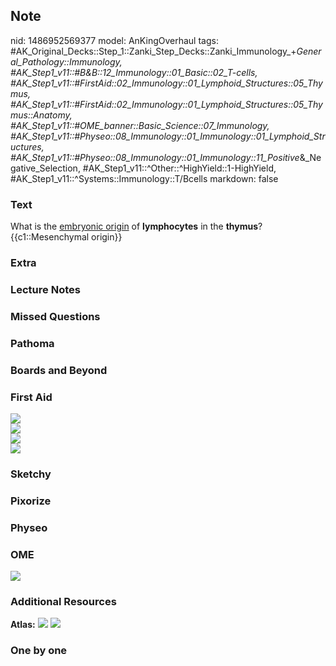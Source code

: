 ## Note
nid: 1486952569377
model: AnKingOverhaul
tags: #AK_Original_Decks::Step_1::Zanki_Step_Decks::Zanki_Immunology_+_General_Pathology::Immunology, #AK_Step1_v11::#B&B::12_Immunology::01_Basic::02_T-cells, #AK_Step1_v11::#FirstAid::02_Immunology::01_Lymphoid_Structures::05_Thymus, #AK_Step1_v11::#FirstAid::02_Immunology::01_Lymphoid_Structures::05_Thymus::Anatomy, #AK_Step1_v11::#OME_banner::Basic_Science::07_Immunology, #AK_Step1_v11::#Physeo::08_Immunology::01_Immunology::01_Lymphoid_Structures, #AK_Step1_v11::#Physeo::08_Immunology::01_Immunology::11_Positive_&_Negative_Selection, #AK_Step1_v11::^Other::^HighYield::1-HighYield, #AK_Step1_v11::^Systems::Immunology::T/Bcells
markdown: false

### Text
<div>
  What is the <u>embryonic origin</u> of <b>lymphocytes</b> in the
  <b>thymus</b>?
</div>
<div>
  {{c1::Mesenchymal origin}}
</div>

### Extra


### Lecture Notes


### Missed Questions


### Pathoma


### Boards and Beyond


### First Aid
<img src="tmpFA7GcE.png">
<div>
  <img src="paste-119241177039240.jpg">
  <div><img src="paste-119692148605744.jpg"></div>
  <div><img src="paste-119808112722448.jpg"></div>
</div>

### Sketchy


### Pixorize


### Physeo


### OME
<div class="ome-widget">
  <a href=
  "https://onlinemeded.org/spa/immunology?ref=anki"><img src=
  "_OME_AnkiFlashcards_Topic_5.png"></a>
</div>

### Additional Resources
<b>Atlas:</b> <img src="tmp1qERvf.png"> <img src="tmpXohohF.png">

### One by one

